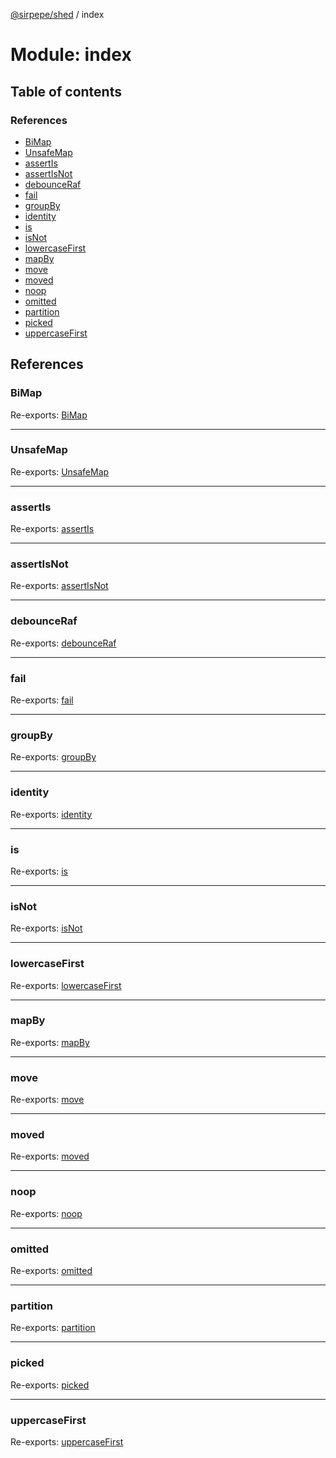 [@sirpepe/shed](../README.md) / index

# Module: index

## Table of contents

### References

- [BiMap](index.md#bimap)
- [UnsafeMap](index.md#unsafemap)
- [assertIs](index.md#assertis)
- [assertIsNot](index.md#assertisnot)
- [debounceRaf](index.md#debounceraf)
- [fail](index.md#fail)
- [groupBy](index.md#groupby)
- [identity](index.md#identity)
- [is](index.md#is)
- [isNot](index.md#isnot)
- [lowercaseFirst](index.md#lowercasefirst)
- [mapBy](index.md#mapby)
- [move](index.md#move)
- [moved](index.md#moved)
- [noop](index.md#noop)
- [omitted](index.md#omitted)
- [partition](index.md#partition)
- [picked](index.md#picked)
- [uppercaseFirst](index.md#uppercasefirst)

## References

### BiMap

Re-exports: [BiMap](../classes/bimap.bimap-1.md)

___

### UnsafeMap

Re-exports: [UnsafeMap](../classes/unsafemap.unsafemap-1.md)

___

### assertIs

Re-exports: [assertIs](assert.md#assertis)

___

### assertIsNot

Re-exports: [assertIsNot](assert.md#assertisnot)

___

### debounceRaf

Re-exports: [debounceRaf](function.md#debounceraf)

___

### fail

Re-exports: [fail](error.md#fail)

___

### groupBy

Re-exports: [groupBy](iterable.md#groupby)

___

### identity

Re-exports: [identity](function.md#identity)

___

### is

Re-exports: [is](guard.md#is)

___

### isNot

Re-exports: [isNot](guard.md#isnot)

___

### lowercaseFirst

Re-exports: [lowercaseFirst](string.md#lowercasefirst)

___

### mapBy

Re-exports: [mapBy](iterable.md#mapby)

___

### move

Re-exports: [move](array.md#move)

___

### moved

Re-exports: [moved](array.md#moved)

___

### noop

Re-exports: [noop](function.md#noop)

___

### omitted

Re-exports: [omitted](object.md#omitted)

___

### partition

Re-exports: [partition](iterable.md#partition)

___

### picked

Re-exports: [picked](object.md#picked)

___

### uppercaseFirst

Re-exports: [uppercaseFirst](string.md#uppercasefirst)
